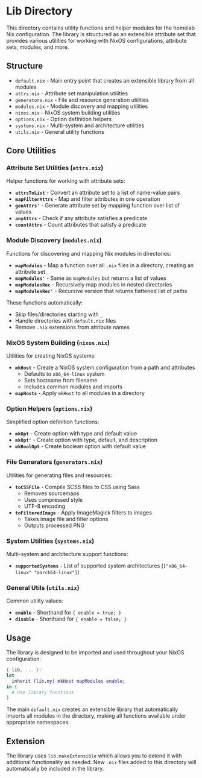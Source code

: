 # Lib Directory

This directory contains utility functions and helper modules for the homelab Nix configuration. The library is structured as an extensible attribute set that provides various utilities for working with NixOS configurations, attribute sets, modules, and more.

## Structure

- `default.nix` - Main entry point that creates an extensible library from all modules
- `attrs.nix` - Attribute set manipulation utilities
- `generators.nix` - File and resource generation utilities
- `modules.nix` - Module discovery and mapping utilities
- `nixos.nix` - NixOS system building utilities
- `options.nix` - Option definition helpers
- `systems.nix` - Multi-system and architecture utilities
- `utils.nix` - General utility functions

## Core Utilities

### Attribute Set Utilities (`attrs.nix`)

Helper functions for working with attribute sets:

- **`attrsToList`** - Convert an attribute set to a list of name-value pairs
- **`mapFilterAttrs`** - Map and filter attributes in one operation
- **`genAttrs'`** - Generate attribute set by mapping function over list of values
- **`anyAttrs`** - Check if any attribute satisfies a predicate
- **`countAttrs`** - Count attributes that satisfy a predicate

### Module Discovery (`modules.nix`)

Functions for discovering and mapping Nix modules in directories:

- **`mapModules`** - Map a function over all `.nix` files in a directory, creating an attribute set
- **`mapModules'`** - Same as `mapModules` but returns a list of values
- **`mapModulesRec`** - Recursively map modules in nested directories
- **`mapModulesRec'`** - Recursive version that returns flattened list of paths

These functions automatically:
- Skip files/directories starting with `_`
- Handle directories with `default.nix` files
- Remove `.nix` extensions from attribute names

### NixOS System Building (`nixos.nix`)

Utilities for creating NixOS systems:

- **`mkHost`** - Create a NixOS system configuration from a path and attributes
  - Defaults to `x86_64-linux` system
  - Sets hostname from filename
  - Includes common modules and imports
- **`mapHosts`** - Apply `mkHost` to all modules in a directory

### Option Helpers (`options.nix`)

Simplified option definition functions:

- **`mkOpt`** - Create option with type and default value
- **`mkOpt'`** - Create option with type, default, and description
- **`mkBoolOpt`** - Create boolean option with default value

### File Generators (`generators.nix`)

Utilities for generating files and resources:

- **`toCSSFile`** - Compile SCSS files to CSS using Sass
  - Removes sourcemaps
  - Uses compressed style
  - UTF-8 encoding
- **`toFilteredImage`** - Apply ImageMagick filters to images
  - Takes image file and filter options
  - Outputs processed PNG

### System Utilities (`systems.nix`)

Multi-system and architecture support functions:

- **`supportedSystems`** - List of supported system architectures (`["x86_64-linux" "aarch64-linux"]`)

### General Utils (`utils.nix`)

Common utility values:

- **`enable`** - Shorthand for `{ enable = true; }`
- **`disable`** - Shorthand for `{ enable = false; }`

## Usage

The library is designed to be imported and used throughout your NixOS configuration:

```nix
{ lib, ... }:
let
  inherit (lib.my) mkHost mapModules enable;
in {
  # Use library functions
}
```

The main `default.nix` creates an extensible library that automatically imports all modules in the directory, making all functions available under appropriate namespaces.

## Extension

The library uses `lib.makeExtensible` which allows you to extend it with additional functionality as needed. New `.nix` files added to this directory will automatically be included in the library.
